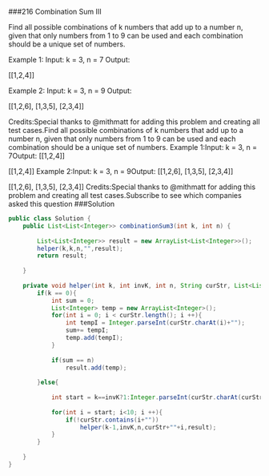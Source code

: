 ###216 Combination Sum III

Find all possible combinations of k numbers that add up to a number n, given that only numbers from 1 to 9 can be used and each combination should be a unique set of numbers.



 Example 1:
Input:  k = 3,  n = 7
Output: 

[[1,2,4]]


 Example 2:
Input:  k = 3,  n = 9
Output: 

[[1,2,6], [1,3,5], [2,3,4]]


Credits:Special thanks to @mithmatt for adding this problem and creating all test cases.Find all possible combinations of k numbers that add up to a number n, given that only numbers from 1 to 9 can be used and each combination should be a unique set of numbers. Example 1:Input:  k = 3,  n = 7Output: 
[[1,2,4]]

[[1,2,4]]
 Example 2:Input:  k = 3,  n = 9Output: 
[[1,2,6], [1,3,5], [2,3,4]]

[[1,2,6], [1,3,5], [2,3,4]]
Credits:Special thanks to @mithmatt for adding this problem and creating all test cases.Subscribe to see which companies asked this question
###Solution
```java
public class Solution {
    public List<List<Integer>> combinationSum3(int k, int n) {
        
        List<List<Integer>> result = new ArrayList<List<Integer>>();
        helper(k,k,n,"",result);
        return result;
        
    }
    
    private void helper(int k, int invK, int n, String curStr, List<List<Integer>> result){
        if(k == 0){
            int sum = 0; 
            List<Integer> temp = new ArrayList<Integer>();
            for(int i = 0; i < curStr.length(); i ++){
                int tempI = Integer.parseInt(curStr.charAt(i)+"");
                sum+= tempI;
                temp.add(tempI);
            }
            
            if(sum == n)
                result.add(temp);
            
        }else{
            
            int start = k==invK?1:Integer.parseInt(curStr.charAt(curStr.length()-1)+"");
            
            for(int i = start; i<10; i ++){
                if(!curStr.contains(i+""))
                    helper(k-1,invK,n,curStr+""+i,result);
            }
        }
        
    }
}